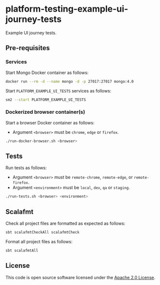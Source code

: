 # platform-testing-example-ui-journey-tests

Example UI journey tests.

## Pre-requisites

### Services

Start Mongo Docker container as follows:

```bash
docker run --rm -d --name mongo -d -p 27017:27017 mongo:4.0
```

Start `PLATFORM_EXAMPLE_UI_TESTS` services as follows:

```bash
sm2 --start PLATFORM_EXAMPLE_UI_TESTS
```

### Dockerized browser container(s)

Start a browser Docker container as follows:

* Argument `<browser>` must be `chrome`, `edge` or `firefox`.

```bash
./run-docker-browser.sh <browser>
```

## Tests

Run tests as follows:

* Argument `<browser>` must be `remote-chrome`, `remote-edge`, or `remote-firefox`.
* Argument `<environment>` must be `local`, `dev`, `qa` or `staging`.

```bash
./run-tests.sh <browser> <environment>
```

## Scalafmt

Check all project files are formatted as expected as follows:

```bash
sbt scalafmtCheckAll scalafmtCheck
```

Format all project files as follows:

```bash
sbt scalafmtAll
```

## License

This code is open source software licensed under the [Apache 2.0 License]("http://www.apache.org/licenses/LICENSE-2.0.html").
